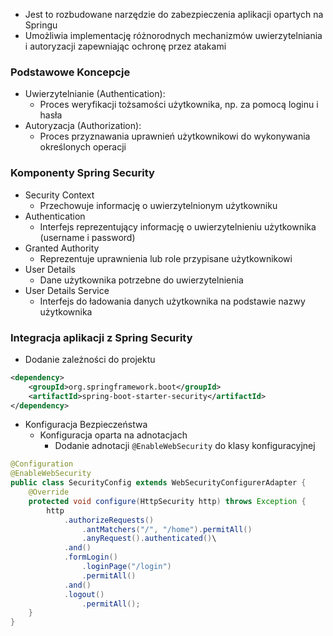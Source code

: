 - Jest to rozbudowane narzędzie do zabezpieczenia aplikacji opartych na Springu
- Umożliwia implementację różnorodnych mechanizmów uwierzytelniania i autoryzacji zapewniając ochronę przez atakami

### Podstawowe Koncepcje
- Uwierzytelnianie (Authentication): 
	- Proces weryfikacji tożsamości użytkownika, np. za pomocą loginu i hasła
- Autoryzacja (Authorization):
	- Proces przyznawania uprawnień użytkownikowi do wykonywania określonych operacji

### Komponenty Spring Security
- Security Context
	- Przechowuje informację o uwierzytelnionym użytkowniku
- Authentication
	- Interfejs reprezentujący informację o uwierzytelnieniu użytkownika (username i password)
- Granted Authority
	- Reprezentuje uprawnienia lub role przypisane użytkownikowi
- User Details
	- Dane użytkownika potrzebne do uwierzytelnienia
- User Details Service
	- Interfejs do ładowania danych użytkownika na podstawie nazwy użytkownika

### Integracja aplikacji z Spring Security
- Dodanie zależności do projektu
```xml
<dependency>
    <groupId>org.springframework.boot</groupId>
    <artifactId>spring-boot-starter-security</artifactId>
</dependency>
```
- Konfiguracja Bezpieczeństwa
	- Konfiguracja oparta na adnotacjach
		- Dodanie adnotacji `@EnableWebSecurity` do klasy konfiguracyjnej
```java
@Configuration 
@EnableWebSecurity 
public class SecurityConfig extends WebSecurityConfigurerAdapter {
	@Override
	protected void configure(HttpSecurity http) throws Exception {
		http 
			.authorizeRequests()
				.antMatchers("/", "/home").permitAll()
				.anyRequest().authenticated()\
			.and()
			.formLogin()
				.loginPage("/login")
				.permitAll()
			.and()
			.logout()
				.permitAll();
	} 
}
```